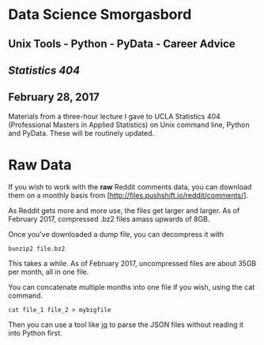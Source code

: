 # Data Science Smorgasbord
## Unix Tools - Python - PyData - Career Advice
## *Statistics 404*
## February 28, 2017

Materials from a three-hour lecture I gave to UCLA Statistics 404 (Professional Masters in Applied Statistics) on Unix command line, Python and PyData. These will be routinely updated.

# Raw Data

If you wish to work with the **raw** Reddit comments data, you can download them on a monthly basis from [http://files.pushshift.io/reddit/comments/].

As Reddit gets more and more use, the files get larger and larger. As of February 2017, compressed .bz2 files amass upwards of 8GB.

Once you've downloaded a dump file, you can decompress it with

`bunzip2 file.bz2`

This takes a while. As of February 2017, uncompressed files are about 35GB per month, all in one file.

You can concatenate multiple months into one file if you wish, using the cat command.

`cat file_1 file_2 > mybigfile`

Then you can use a tool like [jq](https://stedolan.github.io/jq/) to parse the JSON files without reading it into Python first.
